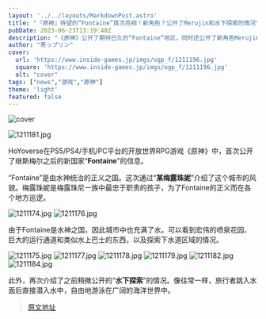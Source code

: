 ```yaml
---
layout: '../../layouts/MarkdownPost.astro'
title: "『原神』待望的“Fontaine”首次亮相！新角色？公开了Merujin和水下探索的情况"
pubDate: 2023-06-23T13:19:40Z
description: "《原神》公开了期待已久的“Fontaine”地区，同时还公开了新角色Merujin和水下探索的情况。"
author: "茶っプリン"
cover:
  url: 'https://www.inside-games.jp/imgs/ogp_f/1211196.jpg'
  square: 'https://www.inside-games.jp/imgs/ogp_f/1211196.jpg'
  alt: "cover"
tags: ["news","游戏","原神"]
theme: 'light'
featured: false
---
```

![cover](https://www.inside-games.jp/imgs/ogp_f/1211196.jpg)

![1211181.jpg](https://www.inside-games.jp/imgs/zoom/1211181.jpg)

HoYoverse在PS5/PS4/手机/PC平台的开放世界RPG游戏《原神》中，首次公开了继斯梅尔之后的新国家“<b>Fontaine</b>”的信息。

“Fontaine”是由水神统治的正义之国。这次通过“<b>某梅露珠妮</b>”介绍了这个城市的风貌。梅露珠妮是梅露珠尼一族中最忠于职责的孩子，为了Fontaine的正义而在各个地方巡逻。

![1211174.jpg](https://www.inside-games.jp/imgs/zoom/1211174.jpg)
![1211176.jpg](https://www.inside-games.jp/imgs/zoom/1211176.jpg)

由于Fontaine是水神之国，因此城市中也充满了水。可以看到宏伟的喷泉花园、巨大的运行通道和类似水上巴士的东西，以及探索下水道区域的情况。

![1211175.jpg](https://www.inside-games.jp/imgs/zoom/1211175.jpg)
![1211177.jpg](https://www.inside-games.jp/imgs/zoom/1211177.jpg)
![1211178.jpg](https://www.inside-games.jp/imgs/zoom/1211178.jpg)
![1211179.jpg](https://www.inside-games.jp/imgs/zoom/1211179.jpg)
![1211182.jpg](https://www.inside-games.jp/imgs/zoom/1211182.jpg)
![1211184.jpg](https://www.inside-games.jp/imgs/zoom/1211184.jpg)

此外，再次介绍了之前稍微公开的“<b>水下探索</b>”的情况。像往常一样，旅行者跳入水面后直接潜入水中，自由地游泳在广阔的海洋世界中。

>[原文地址](https://www.inside-games.jp/article/2023/06/23/146785.html)  